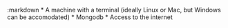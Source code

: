 :markdown
    * A machine with a terminal (ideally Linux or Mac, but Windows can be accomodated)
    * Mongodb
    * Access to the internet
  